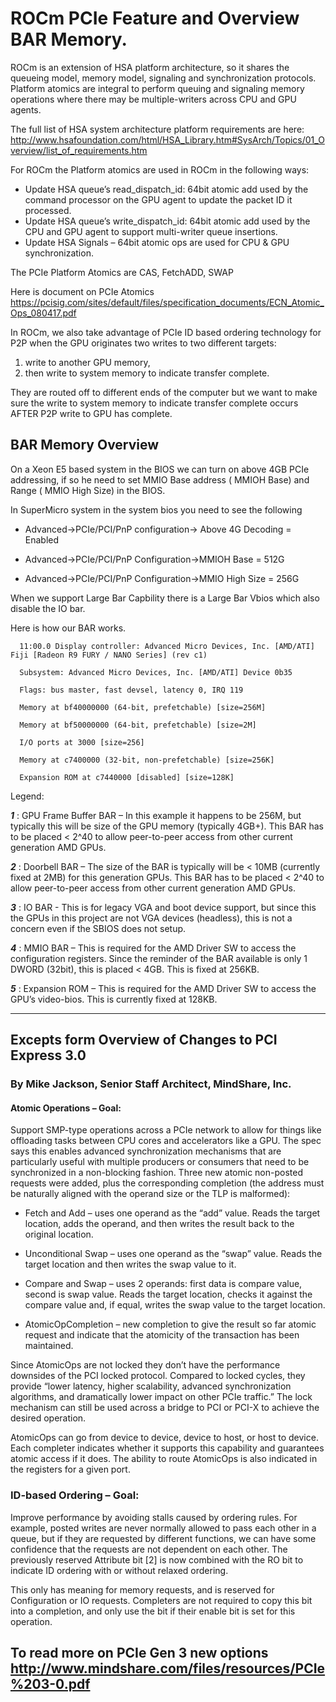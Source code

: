 # ROCm PCIe Feature and Overview BAR Memory. 

ROCm is an extension of  HSA platform architecture, so it shares the queueing model, memory model, signaling and synchronization protocols. Platform atomics are integral to perform queuing and signaling memory operations where there may be multiple-writers across CPU and GPU agents. 

The full list of HSA system architecture platform requirements are here: http://www.hsafoundation.com/html/HSA_Library.htm#SysArch/Topics/01_Overview/list_of_requirements.htm

For ROCm the Platform atomics are used in ROCm in the following ways:

- Update HSA queue’s read_dispatch_id: 64bit atomic add used by the command processor on the GPU agent to update the packet ID it processed.
- Update HSA queue’s write_dispatch_id: 64bit atomic add used by the CPU and GPU agent to support multi-writer queue insertions.
- Update HSA Signals – 64bit atomic ops are used for CPU & GPU synchronization.

The PCIe Platform Atomics are  CAS, FetchADD, SWAP

Here is document on PCIe Atomics https://pcisig.com/sites/default/files/specification_documents/ECN_Atomic_Ops_080417.pdf

In ROCm, we also take advantage of PCIe ID based ordering technology for P2P when the GPU originates two writes to two different targets:  

1. write to another GPU memory, 
2. then write to system memory to indicate transfer complete. 

They are routed off to different ends of the computer but we want to make sure the write to system memory to indicate transfer complete occurs AFTER P2P write to GPU has complete. 

## BAR Memory Overview 

On a Xeon E5 based system in the BIOS  we can turn on above 4GB PCIe addressing, if so he need to set MMIO Base address ( MMIOH Base) and Range ( MMIO High Size)  in the BIOS.
 
In SuperMicro system in the system bios you need to see the following

- Advanced->PCIe/PCI/PnP configuration-> Above 4G Decoding = Enabled
 
- Advanced->PCIe/PCI/PnP Configuration->MMIOH Base = 512G
 
- Advanced->PCIe/PCI/PnP Configuration->MMIO High Size = 256G
 
When we support Large Bar Capbility there is a  Large Bar Vbios which also disable the IO bar.  
 
Here is how our BAR works.
 
      11:00.0 Display controller: Advanced Micro Devices, Inc. [AMD/ATI] Fiji [Radeon R9 FURY / NANO Series] (rev c1)

      Subsystem: Advanced Micro Devices, Inc. [AMD/ATI] Device 0b35
        
      Flags: bus master, fast devsel, latency 0, IRQ 119
        
      Memory at bf40000000 (64-bit, prefetchable) [size=256M]
       
      Memory at bf50000000 (64-bit, prefetchable) [size=2M]
       
      I/O ports at 3000 [size=256]
       
      Memory at c7400000 (32-bit, non-prefetchable) [size=256K]
       
      Expansion ROM at c7440000 [disabled] [size=128K]
 
Legend: 

___1___ : GPU Frame Buffer BAR – In this example it happens to be 256M, but typically this will be size of the GPU memory (typically 4GB+). This BAR has to be placed < 2^40 to allow peer-to-peer access from other current generation AMD GPUs.
 
___2___ : Doorbell BAR – The size of the BAR is typically will be < 10MB (currently fixed at 2MB) for this generation GPUs. This BAR has to be placed < 2^40 to allow peer-to-peer access from other current generation AMD GPUs.
 
___3___ : IO BAR - This is for legacy VGA and boot device support, but since this the GPUs in this project are not VGA devices (headless), this is not a concern even if the SBIOS does not setup. 
 
___4___ : MMIO BAR – This is required for the AMD Driver SW to access the configuration registers. Since the reminder of the BAR available is only 1 DWORD (32bit), this is placed < 4GB. This is fixed at 256KB.
 
___5___ : Expansion ROM – This is required for the AMD Driver SW to access the GPU’s video-bios. This is currently fixed at 128KB.
 
-------------------------------------------------------------------------------------------------
## Excepts form Overview of Changes to PCI Express 3.0

### By Mike Jackson, Senior Staff Architect, MindShare, Inc.

#### Atomic Operations – Goal: 

Support SMP-type operations across a PCIe network to allow for things like offloading tasks between CPU cores and accelerators like a GPU. The spec says this enables advanced synchronization mechanisms that are particularly useful with multiple producers or consumers that need to be synchronized in a non-blocking fashion. Three new atomic non-posted requests were added, plus the corresponding completion (the address must be naturally aligned with the operand size or the TLP is malformed):

- Fetch and Add – uses one operand as the “add” value. Reads the target location, adds the operand, and then writes the result back to the original location.

- Unconditional Swap – uses one operand as the “swap” value. Reads the target location and then writes the swap value to it.

- Compare and Swap – uses 2 operands: first data is compare value, second is swap value. Reads the target location, checks it against the compare value and, if equal, writes the swap value to the target location.

- AtomicOpCompletion – new completion to give the result so far atomic request and indicate that the atomicity of the transaction has been maintained.

Since AtomicOps are not locked they don’t have the performance downsides of the PCI locked protocol. Compared to locked cycles, they provide “lower latency, higher scalability, advanced synchronization algorithms, and dramatically lower impact on other PCIe traffic.” The lock mechanism can still be used across a bridge to PCI or PCI-X to achieve the desired operation.

AtomicOps can go from device to device, device to host, or host to device. Each completer indicates whether it supports this capability and guarantees atomic access if it does. The ability to route AtomicOps is also indicated in the registers for a given port.

### ID-based Ordering – Goal: 

Improve performance by avoiding stalls caused by ordering rules. For example, posted writes are never normally allowed to pass each other in a queue, but if they are requested by different functions, we can have some confidence that the requests are not dependent on each other. The previously reserved Attribute bit [2] is now combined with the RO bit to indicate ID ordering with or without relaxed ordering. 

This only has meaning for memory requests, and is reserved for Configuration or IO requests. Completers are not required to copy this bit into a completion, and only use the bit if their enable bit is set for this operation.

To read more on PCIe Gen 3 new options http://www.mindshare.com/files/resources/PCIe%203-0.pdf 
-------------------------------------------------------------------------------------------------

